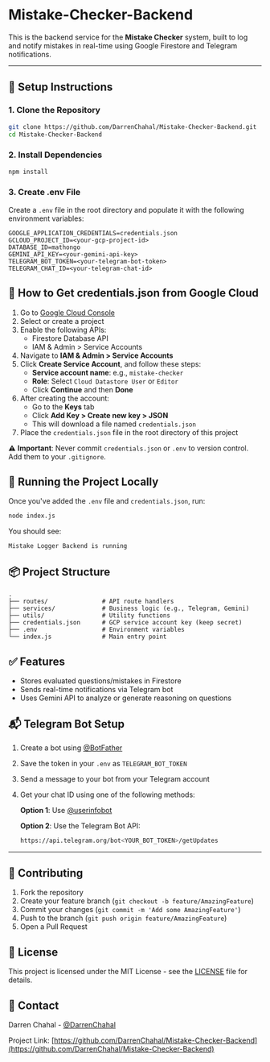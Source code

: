 # Mistake-Checker-Backend

This is the backend service for the **Mistake Checker** system, built to log and notify mistakes in real-time using Google Firestore and Telegram notifications.

---

## 🔧 Setup Instructions

### 1. Clone the Repository
```bash
git clone https://github.com/DarrenChahal/Mistake-Checker-Backend.git
cd Mistake-Checker-Backend
```

### 2. Install Dependencies
```bash
npm install
```

### 3. Create .env File
Create a `.env` file in the root directory and populate it with the following environment variables:

```env
GOOGLE_APPLICATION_CREDENTIALS=credentials.json
GCLOUD_PROJECT_ID=<your-gcp-project-id>
DATABASE_ID=mathongo
GEMINI_API_KEY=<your-gemini-api-key>
TELEGRAM_BOT_TOKEN=<your-telegram-bot-token>
TELEGRAM_CHAT_ID=<your-telegram-chat-id>
```

## 🔑 How to Get credentials.json from Google Cloud

1. Go to [Google Cloud Console](https://console.cloud.google.com/)
2. Select or create a project
3. Enable the following APIs:
   - Firestore Database API
   - IAM & Admin > Service Accounts
4. Navigate to **IAM & Admin > Service Accounts**
5. Click **Create Service Account**, and follow these steps:
   - **Service account name**: e.g., `mistake-checker`
   - **Role**: Select `Cloud Datastore User` or `Editor`
   - Click **Continue** and then **Done**
6. After creating the account:
   - Go to the **Keys** tab
   - Click **Add Key > Create new key > JSON**
   - This will download a file named `credentials.json`
7. Place the `credentials.json` file in the root directory of this project

⚠️ **Important**: Never commit `credentials.json` or `.env` to version control. Add them to your `.gitignore`.

## 🧪 Running the Project Locally

Once you've added the `.env` file and `credentials.json`, run:

```bash
node index.js
```

You should see:
```
Mistake Logger Backend is running
```

## 📦 Project Structure

```
.
├── routes/               # API route handlers
├── services/             # Business logic (e.g., Telegram, Gemini)
├── utils/                # Utility functions
├── credentials.json      # GCP service account key (keep secret)
├── .env                  # Environment variables
└── index.js              # Main entry point
```

## ✅ Features

- Stores evaluated questions/mistakes in Firestore
- Sends real-time notifications via Telegram bot
- Uses Gemini API to analyze or generate reasoning on questions

## 📬 Telegram Bot Setup

1. Create a bot using [@BotFather](https://t.me/BotFather)
2. Save the token in your `.env` as `TELEGRAM_BOT_TOKEN`
3. Send a message to your bot from your Telegram account
4. Get your chat ID using one of the following methods:

   **Option 1**: Use [@userinfobot](https://t.me/userinfobot)
   
   **Option 2**: Use the Telegram Bot API:
   ```bash
   https://api.telegram.org/bot<YOUR_BOT_TOKEN>/getUpdates
   ```

---

## 🤝 Contributing

1. Fork the repository
2. Create your feature branch (`git checkout -b feature/AmazingFeature`)
3. Commit your changes (`git commit -m 'Add some AmazingFeature'`)
4. Push to the branch (`git push origin feature/AmazingFeature`)
5. Open a Pull Request

## 📄 License

This project is licensed under the MIT License - see the [LICENSE](LICENSE) file for details.

## 📧 Contact

Darren Chahal - [@DarrenChahal](https://github.com/DarrenChahal)

Project Link: [https://github.com/DarrenChahal/Mistake-Checker-Backend](https://github.com/DarrenChahal/Mistake-Checker-Backend)

